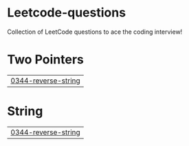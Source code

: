 # Leetcode-questions
Collection of LeetCode questions to ace the coding interview!


# Two Pointers
|  |
| ------- |
| [0344-reverse-string](https://github.com/Harshkumarsahu1/Leetcode-questions/tree/master/0344-reverse-string) |
# String
|  |
| ------- |
| [0344-reverse-string](https://github.com/Harshkumarsahu1/Leetcode-questions/tree/master/0344-reverse-string) |